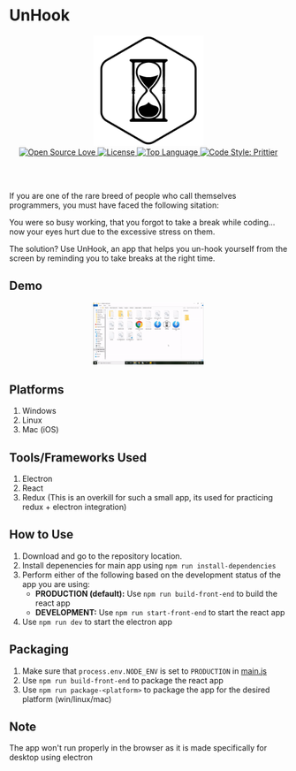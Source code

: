 # UnHook

<div align="center">
    <img src="./assets/img/logo-black.png" style="width: 200px" />
</div>

<div align="center">
    <a href="https://img.shields.io/badge/Open%20Source-%E2%9D%A4-red.svg">
        <img alt="Open Source Love" src="https://img.shields.io/badge/Open%20Source-%E2%9D%A4-red.svg">
    </a>
    <a href="https://img.shields.io/github/license/ruppysuppy/UnHook.svg">
        <img alt="License" src="https://img.shields.io/github/license/ruppysuppy/UnHook.svg">
    </a>
    <a href="https://img.shields.io/github/languages/top/ruppysuppy/UnHook.svg">
        <img alt="Top Language" src="https://img.shields.io/github/languages/top/ruppysuppy/UnHook.svg">
    </a>
    <a href="https://img.shields.io/badge/code_style-prettier-ff69b4.svg?style=flat-square">
        <img alt="Code Style: Prittier" src="https://img.shields.io/badge/code_style-prettier-ff69b4.svg?style=flat-square">
    </a>
</div>

<br><br>

If you are one of the rare breed of people who call themselves programmers, you must have faced the following sitation:

You were so busy working, that you forgot to take a break while coding... now your eyes hurt due to the excessive stress on them.

The solution? Use UnHook, an app that helps you un-hook yourself from the screen by reminding you to take breaks at the right time.

## Demo

<div align="center">
    <img src="./screenshots/UnHook.gif" style="width: 200px" />
</div>

## Platforms

1. Windows
2. Linux
3. Mac (iOS)

## Tools/Frameworks Used

1. Electron
2. React
3. Redux (This is an overkill for such a small app, its used for practicing redux + electron integration)

## How to Use

1. Download and go to the repository location.
2. Install depenencies for main app using `npm run install-dependencies`
3. Perform either of the following based on the development status of the app you are using:
    - **PRODUCTION (default):** Use `npm run build-front-end` to build the react app
    - **DEVELOPMENT:** Use `npm run start-front-end` to start the react app
4. Use `npm run dev` to start the electron app

## Packaging

1. Make sure that `process.env.NODE_ENV` is set to `PRODUCTION` in [main.js](./main.js)
2. Use `npm run build-front-end` to package the react app
3. Use `npm run package-<platform>` to package the app for the desired platform (win/linux/mac)

## Note

The app won't run properly in the browser as it is made specifically for desktop using electron
